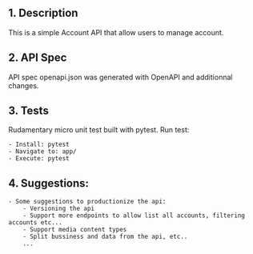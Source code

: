 ## 1. Description 
This is a simple Account API that allow users to manage account.

## 2. API Spec 
API spec openapi.json was generated with OpenAPI and additionnal changes. 

## 3. Tests
Rudamentary micro unit test built with pytest. Run test:

    - Install: pytest
    - Navigate to: app/
    - Execute: pytest

## 4. Suggestions:
    - Some suggestions to productionize the api:
        - Versioning the api
        - Support more endpoints to allow list all accounts, filtering accounts etc...
        - Support media content types
        - Split bussiness and data from the api, etc..
        ...